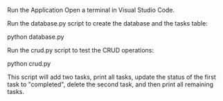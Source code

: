 Run the Application
Open a terminal in Visual Studio Code.

Run the database.py script to create the database and the tasks table:

python database.py

Run the crud.py script to test the CRUD operations:

python crud.py

This script will add two tasks, print all tasks, update the status of the first task to "completed", delete the second task, and then print all remaining tasks. 
